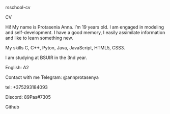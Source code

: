 rsschool-cv

CV

Hi! My name is Protasenia Anna. I’m 19 years old. I am engaged in modeling and self-development. I have a good memory, I easily assimilate information and like to learn something new.

My skills
C, C++, Pyton, Java, JavaScript, HTML5, CSS3.

I am studying at BSUIR in the 3nd year.

English: A2

Contact with me
Telegram: @annprotasenya

tel: +375293184093

Discord: 89Pas#7305

Github
